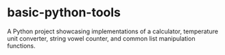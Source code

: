 # basic-python-tools
A Python project showcasing implementations of a calculator, temperature unit converter, string vowel counter, and common list manipulation functions.
